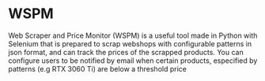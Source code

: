 # WSPM
Web Scraper and Price Monitor (WSPM) is a useful tool made in Python with Selenium that is prepared to scrap webshops with configurable patterns in json format, and can track the prices of the scrapped products. You can configure users to be notified by email when certain products, especified by patterns (e.g RTX 3060 Ti) are below a threshold price 

